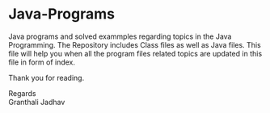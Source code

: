 # Java-Programs

Java programs and solved exammples regarding topics in the Java Programming. 
The Repository includes Class files as well as Java files. 
This file will help you when all the program files related topics are updated in this file in form of index.

Thank you for reading.

Regards  
Granthali Jadhav
